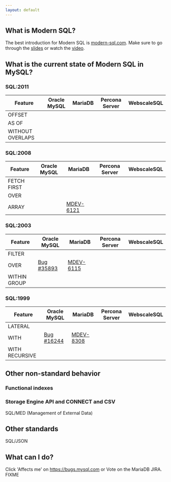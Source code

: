 ```yaml
---
layout: default
---
```

## What is Modern SQL?

The best introduction for Modern SQL is [modern-sql.com](http://modern-sql.com). Make sure to go
through the [slides](http://modern-sql.com/slides) or watch the
 [video](http://modern-sql.com/video).

## What is the current state of Modern SQL in MySQL?

### SQL:2011

Feature          | Oracle MySQL   | MariaDB        | Percona Server | WebscaleSQL
-----------------|----------------|----------------|----------------|------------
OFFSET           |
AS OF            |
WITHOUT OVERLAPS |

### SQL:2008

Feature          | Oracle MySQL   | MariaDB        | Percona Server | WebscaleSQL
-----------------|----------------|----------------|----------------|------------
FETCH FIRST      |
OVER             |
ARRAY            | | [MDEV-6121](https://mariadb.atlassian.net/browse/MDEV-6121)


### SQL:2003

Feature          | Oracle MySQL   | MariaDB        | Percona Server | WebscaleSQL
-----------------|----------------|----------------|----------------|------------
FILTER           |
OVER             | [Bug #35893](https://bugs.mysql.com/bug.php?id=35893) | [MDEV-6115](https://mariadb.atlassian.net/browse/MDEV-6115)
WITHIN GROUP     |



### SQL:1999

Feature        | Oracle MySQL   | MariaDB        | Percona Server | WebscaleSQL
---------------|----------------|----------------|----------------|------------
LATERAL        | 
WITH           | [Bug #16244](https://bugs.mysql.com/bug.php?id=16244) | [MDEV-8308](https://mariadb.atlassian.net/browse/MDEV-8308)
WITH RECURSIVE |

## Other non-standard behavior

### Functional indexes

### Storage Engine API and CONNECT and CSV

SQL/MED (Management of External Data)

## Other standards

SQL/JSON

## What can I do?

Click 'Affects me' on https://bugs.mysql.com or Vote on the MariaDB JIRA.
FIXME
